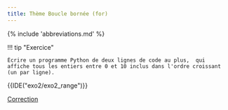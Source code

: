```yaml
---
title: Thème Boucle bornée (for)
---
```


{% include 'abbreviations.md' %}


!!! tip "Exercice"

    Écrire un programme Python de deux lignes de code au plus,  qui affiche tous les entiers entre 0 et 10 inclus dans l'ordre croissant (un par ligne).
    


{{IDE("exo2/exo2_range")}} 


[Correction](scripts/exo2/corr_exo2_range.py)
